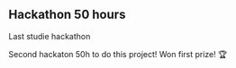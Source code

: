 ##  Hackathon 50 hours
Last studie hackathon 

Second hackaton 50h to do this project! Won first prize! 🏆
